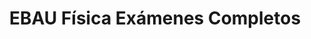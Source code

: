 ---
title: "EBAU Física Exámenes Completos"  # Add a page title.
summary: "Exámenes completos de EBAU Física."  # Add a page description.
type: "widget_page"  # Page type is a Widget Page
url: "recursos-fisica-quimica/ebau/fisica/examenes-completos"
---